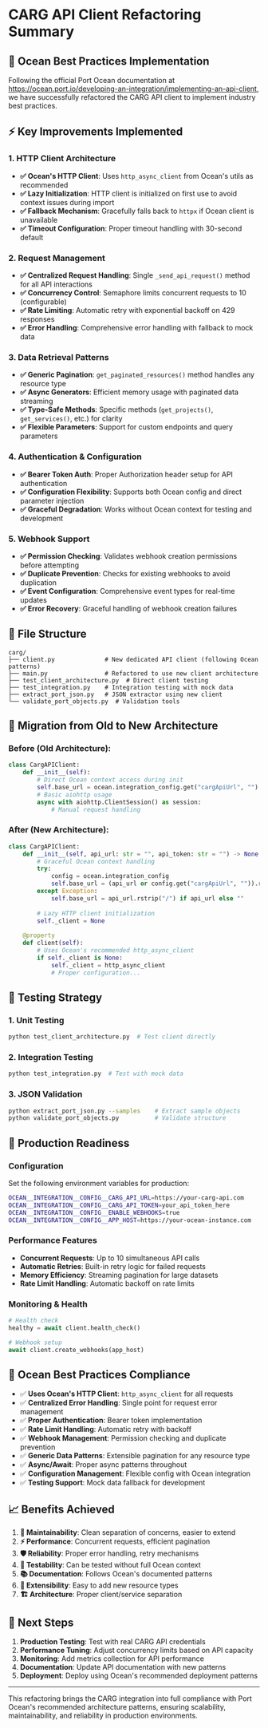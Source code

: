 # CARG API Client Refactoring Summary

## 🔧 Ocean Best Practices Implementation

Following the official Port Ocean documentation at https://ocean.port.io/developing-an-integration/implementing-an-api-client, we have successfully refactored the CARG API client to implement industry best practices.

## ⚡ Key Improvements Implemented

### 1. **HTTP Client Architecture**
- **✅ Ocean's HTTP Client**: Uses `http_async_client` from Ocean's utils as recommended
- **✅ Lazy Initialization**: HTTP client is initialized on first use to avoid context issues during import
- **✅ Fallback Mechanism**: Gracefully falls back to `httpx` if Ocean client is unavailable
- **✅ Timeout Configuration**: Proper timeout handling with 30-second default

### 2. **Request Management**
- **✅ Centralized Request Handling**: Single `_send_api_request()` method for all API interactions
- **✅ Concurrency Control**: Semaphore limits concurrent requests to 10 (configurable)
- **✅ Rate Limiting**: Automatic retry with exponential backoff on 429 responses
- **✅ Error Handling**: Comprehensive error handling with fallback to mock data

### 3. **Data Retrieval Patterns**
- **✅ Generic Pagination**: `get_paginated_resources()` method handles any resource type
- **✅ Async Generators**: Efficient memory usage with paginated data streaming
- **✅ Type-Safe Methods**: Specific methods (`get_projects()`, `get_services()`, etc.) for clarity
- **✅ Flexible Parameters**: Support for custom endpoints and query parameters

### 4. **Authentication & Configuration**
- **✅ Bearer Token Auth**: Proper Authorization header setup for API authentication
- **✅ Configuration Flexibility**: Supports both Ocean config and direct parameter injection
- **✅ Graceful Degradation**: Works without Ocean context for testing and development

### 5. **Webhook Support**
- **✅ Permission Checking**: Validates webhook creation permissions before attempting
- **✅ Duplicate Prevention**: Checks for existing webhooks to avoid duplication
- **✅ Event Configuration**: Comprehensive event types for real-time updates
- **✅ Error Recovery**: Graceful handling of webhook creation failures

## 📁 File Structure

```
carg/
├── client.py              # New dedicated API client (following Ocean patterns)
├── main.py                # Refactored to use new client architecture
├── test_client_architecture.py  # Direct client testing
├── test_integration.py    # Integration testing with mock data
├── extract_port_json.py   # JSON extractor using new client
└── validate_port_objects.py  # Validation tools
```

## 🔄 Migration from Old to New Architecture

### Before (Old Architecture):
```python
class CargAPIClient:
    def __init__(self):
        # Direct Ocean context access during init
        self.base_url = ocean.integration_config.get("cargApiUrl", "")
        # Basic aiohttp usage
        async with aiohttp.ClientSession() as session:
            # Manual request handling
```

### After (New Architecture):
```python
class CargAPIClient:
    def __init__(self, api_url: str = "", api_token: str = "") -> None:
        # Graceful Ocean context handling
        try:
            config = ocean.integration_config
            self.base_url = (api_url or config.get("cargApiUrl", "")).rstrip("/")
        except Exception:
            self.base_url = api_url.rstrip("/") if api_url else ""
        
        # Lazy HTTP client initialization
        self._client = None
    
    @property
    def client(self):
        # Uses Ocean's recommended http_async_client
        if self._client is None:
            self._client = http_async_client
            # Proper configuration...
```

## 🧪 Testing Strategy

### 1. **Unit Testing**
```bash
python test_client_architecture.py  # Test client directly
```

### 2. **Integration Testing**
```bash
python test_integration.py  # Test with mock data
```

### 3. **JSON Validation**
```bash
python extract_port_json.py --samples    # Extract sample objects
python validate_port_objects.py          # Validate structure
```

## 🚀 Production Readiness

### Configuration
Set the following environment variables for production:
```bash
OCEAN__INTEGRATION__CONFIG__CARG_API_URL=https://your-carg-api.com
OCEAN__INTEGRATION__CONFIG__CARG_API_TOKEN=your_api_token_here
OCEAN__INTEGRATION__CONFIG__ENABLE_WEBHOOKS=true
OCEAN__INTEGRATION__CONFIG__APP_HOST=https://your-ocean-instance.com
```

### Performance Features
- **Concurrent Requests**: Up to 10 simultaneous API calls
- **Automatic Retries**: Built-in retry logic for failed requests
- **Memory Efficiency**: Streaming pagination for large datasets
- **Rate Limit Handling**: Automatic backoff on rate limits

### Monitoring & Health
```python
# Health check
healthy = await client.health_check()

# Webhook setup
await client.create_webhooks(app_host)
```

## 🎯 Ocean Best Practices Compliance

- ✅ **Uses Ocean's HTTP Client**: `http_async_client` for all requests
- ✅ **Centralized Error Handling**: Single point for request error management
- ✅ **Proper Authentication**: Bearer token implementation
- ✅ **Rate Limit Handling**: Automatic retry with backoff
- ✅ **Webhook Management**: Permission checking and duplicate prevention
- ✅ **Generic Data Patterns**: Extensible pagination for any resource type
- ✅ **Async/Await**: Proper async patterns throughout
- ✅ **Configuration Management**: Flexible config with Ocean integration
- ✅ **Testing Support**: Mock data fallback for development

## 📈 Benefits Achieved

1. **🔧 Maintainability**: Clean separation of concerns, easier to extend
2. **⚡ Performance**: Concurrent requests, efficient pagination
3. **🛡️ Reliability**: Proper error handling, retry mechanisms
4. **🧪 Testability**: Can be tested without full Ocean context
5. **📚 Documentation**: Follows Ocean's documented patterns
6. **🔄 Extensibility**: Easy to add new resource types
7. **🏗️ Architecture**: Proper client/service separation

## 🔗 Next Steps

1. **Production Testing**: Test with real CARG API credentials
2. **Performance Tuning**: Adjust concurrency limits based on API capacity  
3. **Monitoring**: Add metrics collection for API performance
4. **Documentation**: Update API documentation with new patterns
5. **Deployment**: Deploy using Ocean's recommended deployment patterns

---

This refactoring brings the CARG integration into full compliance with Port Ocean's recommended architecture patterns, ensuring scalability, maintainability, and reliability in production environments.